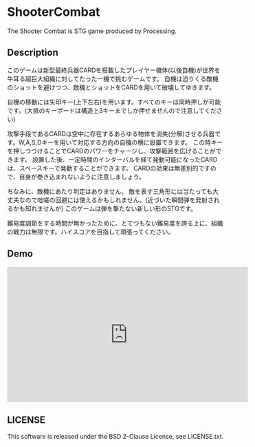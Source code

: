 # ShooterCombat
The Shooter Combat is STG game produced by Processing.

## Description
このゲームは新型最終兵器CARDを搭載したプレイヤー機体(以後自機)が世界を牛耳る超巨大組織に対してたった一機で挑むゲームです。
自機は迫りくる敵機のショットを避けつつ、敵機とショットをCARDを用いて破壊してゆきます。

自機の移動には矢印キー(上下左右)を用います。すべてのキーは同時押しが可能です。(大抵のキーボードは構造上3キーまでしか押せませんので注意してください)

攻撃手段であるCARDは空中に存在するあらゆる物体を消失(分解)させる兵器です。W,A,S,Dキーを用いて対応する方向の自機の横に設置できます。
この時キーを押しつづけることでCARDのパワーをチャージし、攻撃範囲を広げることができます。
設置した後、一定時間のインターバルを経て発動可能になったCARDは、スペースキーで発動することができます。
CARDの効果は無差別的ですので、自身が巻き込まれないように注意しましょう。

ちなみに、敵機にあたり判定はありません。
敵を表す三角形には当たっても大丈夫なので咄嗟の回避には使えるかもしれません。(近づいた瞬間弾を発射されるかも知れませんが)
このゲームは弾を撃たない新しい形のSTGです。

難易度調節をする時間が無かったために、とてつもない難易度を誇る上に、組織の戦力は無限です。ハイスコアを目指して頑張ってください。

## Demo
<iframe width="560" height="315" src="https://www.youtube.com/embed/a7jNmR8XhDI" frameborder="0" allowfullscreen></iframe>

## LICENSE
This software is released under the BSD 2-Clause License, see LICENSE.txt.
